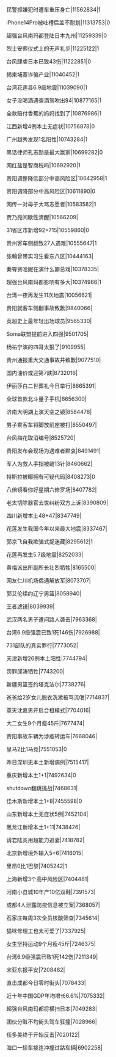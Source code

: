 民警抓嫌犯时遭车重压身亡|11562834|1

iPhone14Pro被吐槽后盖不耐划|11313753|0

超强台风南玛都登陆日本九州|11259339|0

烈士安葬仪式上的无声礼步|11225122|1

台风肆虐日本已致43伤|11222851|0

揭柬埔寨诈骗产业|11040452|1

台湾花莲县6.9级地震|11039090|1

女子没喝酒遇查酒驾吹出94|10877165|1

全款赔付香蕉的妈妈找到了|10876986|1

江西新增4例本土无症状|10756878|0

广州越秀发现1名阳性|10743284|1

黑话律师孔志勋是最大赢家|10699282|0

网红盐是智商税吗|10692920|1

贵阳调整降低部分中高风险区|10642958|1

贵阳调降部分中高风险区|10611890|0

网传一对母子大骂志愿者|10583582|1

贾乃亮间歇性清醒|10566209|

31省区市新增92+715|10559860|0

贵州客车侧翻致27人遇难|10555647|1

张翰曾带实习生看东八区|10444163|

秦霄贤哈妮在演什么霸总戏|10378335|

超强台风南玛都影响有多大|10374966|1

台湾一夜再发生11次地震|10056621|

贵阳就客车侧翻事故致歉|9840066|

英超史上最年轻出场球员|9565330|

Soma联盟提前进入四强|9501705|

杨祐宁演的四哥太狠了|9109955|

贵州通报重大交通事故并致歉|9077510|

国内油价或迎第7跌|8732016|

伊丽莎白二世葬礼今日举行|8665391|

全球首款北斗量子手机|8656300|

济南大明湖上演天空之镜|8584478|

男子乘客车将脚放前座被打|8550497|

台风梅花取消编号|8525720|

贵阳发布会现场为遇难者默哀|8491491|

军人为救人手指被缝13针|8460662|

特斯拉被曝拥有可疑代码|8408273|0

八倍镜看你好星期六修罗场|8407782|

老太切除器官去世纠纷双方上诉|8390809|

四川新增本土48+47|8347749|

花莲发生我国今年以来最大地震|8337467|

郭京飞自我欺骗式捉迷藏|8295612|1

花莲再发生5.7级地震|8252033|

黄梅派出所副所长壮烈牺牲|8165500|

网友仁川机场偶遇解放军|8073707|

郭艾伦续约辽宁男篮|8058940|

王者滤镜|8039939|

武汉两名男子遭问路人袭击|7963368|

台湾6.9级强震已致1死146伤|7926988|

731部队的真实罪行|7773052|

天津新增26例本土阳性|7744794|

罚罪邱涛牺牲|7743200|

新疆男篮签约塔克法尔|7738276|

爸爸给2岁女儿脱衣洗漱被骂流氓|7714837|

覃天沈嘉男开启合租模式|7704016|

大二女生9个月瘦45斤|7677474|

贵阳事故车辆为涉疫转运车|7668046|

皇马2比1马竞|7551053|0

昨日深圳无本土新增病例|7515417|

重庆新增本土1+1|7492634|0

shutdown翻跳挑战|7468631|

佳木斯新增本土1+8|7455598|0

山东新增本土无症状5例|7452104|

黑龙江新增本土1+11|7438426|

请君陆炎用超能力追妻|7418782|

北京新增境外输入5+6|7416015|

里昂0比1巴黎|7405242|1

上海新增3个高中风险区|7404481|

河南小县城10年产10亿双鞋|7391573|

成都4人泄露防疫信息被立案|7368057|

石家庄每周3次全员核酸筛查|7345614|

猫咪修理工也太可爱了|7337925|

女生坚持运动9个月瘦45斤|7246375|

台湾6.9级强震已致1死142伤|7211349|

宋亚东报平安|7208482|

直击成都今日零时街头|7078433|

近十年中国GDP年均增长6.6%|7075332|

超强台风南玛都将横扫日本|7049283|

团伙分赃不均街头驾车狂撞|7028966|

任多美终于开始反击|7020122|

海口一轿车接连冲撞过路车辆|6902258|

